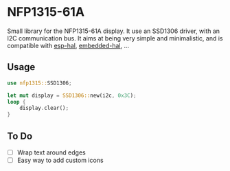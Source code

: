 # NFP1315-61A

Small library for the NFP1315-61A display. It use an SSD1306 driver, with an I2C communication bus. It aims at being very simple and minimalistic, and is compatible with [esp-hal](https://github.com/esp-rs/esp-hal), [embedded-hal](https://github.com/rust-embedded/embedded-hal), ...

## Usage
```rust
use nfp1315::SSD1306;

let mut display = SSD1306::new(i2c, 0x3C);
loop {
    display.clear();
}
```

## To Do
- [ ] Wrap text around edges
- [ ] Easy way to add custom icons
